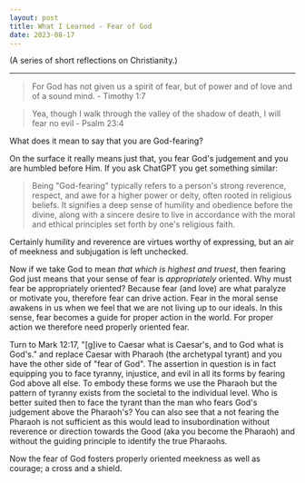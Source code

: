 ```yaml
---
layout: post
title: What I Learned - Fear of God 
date: 2023-08-17
---
```


(A series of short reflections on Christianity.)

---

> For God has not given us a spirit of fear, but of power and of love and of a sound mind. - Timothy 1:7

> Yea, though I walk through the valley of the shadow of death, I will fear no evil - Psalm 23:4


What does it mean to say that you are God-fearing?


On the surface it really means just that, you fear God's judgement and you are humbled before Him.
If you ask ChatGPT you get something similar:

> Being "God-fearing" typically refers to a person's strong reverence, respect, and awe for a higher power or deity, often rooted in religious beliefs. It signifies a deep sense of humility and obedience before the divine, along with a sincere desire to live in accordance with the moral and ethical principles set forth by one's religious faith.

Certainly humility and reverence are virtues worthy of expressing, but an air of meekness and subjugation is left unchecked.

Now if we take God to mean _that which is highest and truest_, then fearing God just means that your sense of fear is _appropriately_ oriented.
Why must fear be appropriately oriented?
Because fear (and love) are what paralyze or motivate you, therefore fear can drive action.
Fear in the moral sense awakens in us when we feel that we are not living up to our ideals. 
In this sense, fear becomes a guide for proper action in the world.
For proper action we therefore need properly oriented fear.

Turn to Mark 12:17, "[g]ive to Caesar what is Caesar's, and to God what is God's." and replace Caesar with Pharaoh (the archetypal tyrant) and you have the other side of "fear of God".
The assertion in question is in fact equipping you to face tyranny, injustice, and evil in all its forms by fearing God above all else.
To embody these forms we use the Pharaoh but the pattern of tyranny exists from the societal to the individual level.
Who is better suited then to face the tyrant than the man who fears God's judgement above the Pharaoh's?
You can also see that a not fearing the Pharaoh is not sufficient as this would lead to insubordination without reverence or direction towards the Good (aka you become the Pharaoh) and without the guiding principle to identify the true Pharaohs.

Now the fear of God fosters properly oriented meekness as well as courage; a cross and a shield.






